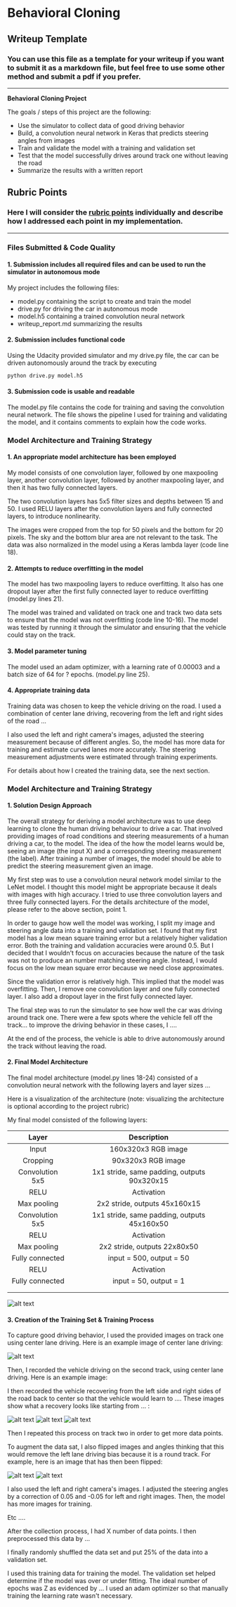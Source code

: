 # **Behavioral Cloning** 

## Writeup Template

### You can use this file as a template for your writeup if you want to submit it as a markdown file, but feel free to use some other method and submit a pdf if you prefer.

---

**Behavioral Cloning Project**

The goals / steps of this project are the following:
* Use the simulator to collect data of good driving behavior
* Build, a convolution neural network in Keras that predicts steering angles from images
* Train and validate the model with a training and validation set
* Test that the model successfully drives around track one without leaving the road
* Summarize the results with a written report


[//]: # (Image References)

[image1]: ./placeholder.jpg "Model Visualization"
[image2]: ./placeholder.jpg "Grayscaling"
[image3]: ./placeholder_small.jpg "Recovery Image"
[image4]: ./placeholder_small.jpg "Recovery Image"
[image5]: ./placeholder_small.jpg "Recovery Image"
[image6]: ./placeholder_small.jpg "Normal Image"
[image7]: ./placeholder_small.jpg "Flipped Image"

## Rubric Points
### Here I will consider the [rubric points](https://review.udacity.com/#!/rubrics/432/view) individually and describe how I addressed each point in my implementation.  

---
### Files Submitted & Code Quality

#### 1. Submission includes all required files and can be used to run the simulator in autonomous mode

My project includes the following files:
* model.py containing the script to create and train the model
* drive.py for driving the car in autonomous mode
* model.h5 containing a trained convolution neural network 
* writeup_report.md summarizing the results

#### 2. Submission includes functional code
Using the Udacity provided simulator and my drive.py file, the car can be driven autonomously around the track by executing 
```sh
python drive.py model.h5
```

#### 3. Submission code is usable and readable

The model.py file contains the code for training and saving the convolution neural network. The file shows the pipeline I used for training and validating the model, and it contains comments to explain how the code works.

### Model Architecture and Training Strategy

#### 1. An appropriate model architecture has been employed

My model consists of one convolution layer, followed by one maxpooling layer, another convolution layer, followed by another maxpooling layer, and then it has two fully connected layers.

The two convolution layers has 5x5 filter sizes and depths between 15 and 50.  I used RELU layers after the convolution layers and fully connected layers, to introduce nonlinearity.

The images were cropped from the top for 50 pixels and the bottom for 20 pixels.  The sky and the bottom blur area are not relevant to the task.  The data was also normalized in the model using a Keras lambda layer (code line 18).  

#### 2. Attempts to reduce overfitting in the model

The model has two maxpooling layers to reduce overfitting.  It also has one dropout layer after the first fully connected layer to reduce overfitting (model.py lines 21). 

The model was trained and validated on track one and track two data sets to ensure that the model was not overfitting (code line 10-16). The model was tested by running it through the simulator and ensuring that the vehicle could stay on the track.

#### 3. Model parameter tuning

The model used an adam optimizer, with a learning rate of 0.00003 and a batch size of 64 for ? epochs. (model.py line 25).

#### 4. Appropriate training data

Training data was chosen to keep the vehicle driving on the road. I used a combination of center lane driving, recovering from the left and right sides of the road ...  

I also used the left and right camera's images, adjusted the steering measurement because of different angles.  So, the model has more data for training and estimate curved lanes more accurately.  The steering measurement adjustments were estimated through training experiments.

For details about how I created the training data, see the next section. 

### Model Architecture and Training Strategy

#### 1. Solution Design Approach

The overall strategy for deriving a model architecture was to use deep learning to clone the human driving behaviour to drive a car.  That involved providing images of road conditions and steering measurements of a human driving a car, to the model.  The idea of the how the model learns would be, seeing an image (the input X) and a corresponding steering measurement (the label).  After training a number of images, the model should be able to predict the steering measurement given an image.  

My first step was to use a convolution neural network model similar to the LeNet model.  I thought this model might be appropriate because it deals with images with high accuracy.  I tried to use three convolution layers and three fully connected layers.  For the details architecture of the model, please refer to the above section, point 1.

In order to gauge how well the model was working, I split my image and steering angle data into a training and validation set. I found that my first model has a low mean square training error but a relatively higher validation error.  Both the training and validation accuracies were around 0.5.  But I decided that I wouldn't focus on accuracies because the nature of the task was not to produce an number matching steering angle.  Instead, I would focus on the low mean square error because we need close approximates.  

Since the validation error is relatively high.  This implied that the model was overfitting.  Then, I remove one convolution layer and one fully connected layer.  I also add a dropout layer in the first fully connected layer. 



The final step was to run the simulator to see how well the car was driving around track one. There were a few spots where the vehicle fell off the track... to improve the driving behavior in these cases, I ....

At the end of the process, the vehicle is able to drive autonomously around the track without leaving the road.

#### 2. Final Model Architecture

The final model architecture (model.py lines 18-24) consisted of a convolution neural network with the following layers and layer sizes ...

Here is a visualization of the architecture (note: visualizing the architecture is optional according to the project rubric)

My final model consisted of the following layers:

| Layer         		|     Description	        					| 
|:---------------------:|:---------------------------------------------:| 
| Input 				| 160x320x3 RGB image  							| 
| Cropping 				| 90x320x3 RGB image  							| 
| Convolution 5x5     	| 1x1 stride, same padding, outputs 90x320x15 	|
| RELU					| Activation									|
| Max pooling	      	| 2x2 stride,  outputs 45x160x15 				|
| Convolution 5x5	    | 1x1 stride, same padding, outputs 45x160x50 	|
| RELU					| Activation									|
| Max pooling	      	| 2x2 stride,  outputs 22x80x50   				|
| Fully connected		| input = 500, output = 50   					|
| RELU					| Activation									|
| Fully connected		| input = 50, output = 1						|
|						|												|
|						|												|

![alt text][image1]

#### 3. Creation of the Training Set & Training Process

To capture good driving behavior, I used the provided images on track one using center lane driving. Here is an example image of center lane driving:

![alt text][image2]

Then, I recorded the vehicle driving on the second track, using center lane driving.  Here is an example image:

I then recorded the vehicle recovering from the left side and right sides of the road back to center so that the vehicle would learn to .... These images show what a recovery looks like starting from ... :

![alt text][image3]
![alt text][image4]
![alt text][image5]

Then I repeated this process on track two in order to get more data points.

To augment the data sat, I also flipped images and angles thinking that this would remove the left lane driving bias because it is a round track.  For example, here is an image that has then been flipped:

![alt text][image6]
![alt text][image7]

I also used the left and right camera's images.  I adjusted the steering angles by a correction of 0.05 and -0.05 for left and right images.  Then, the model has more images for training.

Etc ....

After the collection process, I had X number of data points. I then preprocessed this data by ...


I finally randomly shuffled the data set and put 25% of the data into a validation set. 

I used this training data for training the model.  The validation set helped determine if the model was over or under fitting. The ideal number of epochs was Z as evidenced by ... I used an adam optimizer so that manually training the learning rate wasn't necessary.
